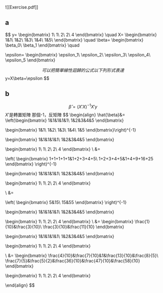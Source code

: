 ![[Exercise.pdf]]
## a
$$
y=
\begin{bmatrix}
1\\
1\\
2\\
2\\
4
\end{bmatrix}
\quad
X=
\begin{bmatrix}
1&1\\
1&2\\
1&3\\
1&4\\
1&5\\
\end{bmatrix}
\quad
\beta=
\begin{bmatrix}
\beta_0\\
\beta_1
\end{bmatrix}
\quad

\epsilon=
\begin{bmatrix}
\epsilon_1\\
\epsilon_2\\
\epsilon_3\\
\epsilon_4\\
\epsilon_5
\end{bmatrix}

$$
可以把簡單線性迴歸的公式以下列形式表達 $$
y=X\beta+\epsilon
$$
## b
$$
\hat{\beta}=(X'X)^{-1}X'y
$$
$X'$是轉置矩陣
那個-1，反矩陣
$$
\begin{align}
\hat{\beta}&=
\left(\begin{bmatrix}
1&1&1&1&1\\
1&2&3&4&5
\end{bmatrix}

\begin{bmatrix}
1&1\\
1&2\\
1&3\\
1&4\\
1&5
\end{bmatrix}\right)^{-1}

\begin{bmatrix}
1&1&1&1&1\\
1&2&3&4&5
\end{bmatrix}

\begin{bmatrix}
1\\
1\\
2\\
2\\
4
\end{bmatrix}
\\
&=

\left(
\begin{bmatrix}
1+1+1+1+1&1+2+3+4+5\\
1+2+3+4+5&1+4+9+16+25
\end{bmatrix}
\right)^{-1}

\begin{bmatrix}
1&1&1&1&1\\
1&2&3&4&5
\end{bmatrix}

\begin{bmatrix}
1\\
1\\
2\\
2\\
4
\end{bmatrix}

\\
&=

\left(
\begin{bmatrix}
5&15\\
15&55
\end{bmatrix}
\right)^{-1}

\begin{bmatrix}
1&1&1&1&1\\
1&2&3&4&5
\end{bmatrix}

\begin{bmatrix}
1\\
1\\
2\\
2\\
4
\end{bmatrix}
\\
&=
\begin{bmatrix}
\frac{1}{10}&\frac{3}{10}\\
\frac{3}{10}&\frac{11}{10}
\end{bmatrix}


\begin{bmatrix}
1&1&1&1&1\\
1&2&3&4&5
\end{bmatrix}

\begin{bmatrix}
1\\
1\\
2\\
2\\
4
\end{bmatrix}

\\
&=
\begin{bmatrix}
\frac{4}{10}&\frac{7}{10}&1&\frac{13}{10}&\frac{8}{5}\\
\frac{7}{5}&\frac{5}{2}&\frac{36}{10}&\frac{47}{10}&\frac{58}{10}
\end{bmatrix}

\begin{bmatrix}
1\\
1\\
2\\
2\\
4
\end{bmatrix}

\end{align}
$$
